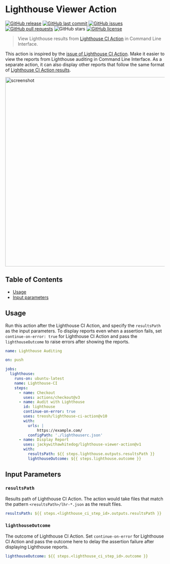# Lighthouse Viewer Action

[![GitHub release](https://img.shields.io/github/v/release/JackywithaWhiteDog/lighthouse-viewer-action?style=flat-square)](https://github.com/JackywithaWhiteDog/lighthouse-viewer-action/releases) [![GitHub last commit](https://img.shields.io/github/last-commit/JackywithaWhiteDog/lighthouse-viewer-action?style=flat-square)](https://github.com/JackywithaWhiteDog/lighthouse-viewer-action/commits/main) [![GitHub issues](https://img.shields.io/github/issues/JackywithaWhiteDog/lighthouse-viewer-action?style=flat-square)](https://github.com/JackywithaWhiteDog/lighthouse-viewer-action/issues) [![GitHub pull requests](https://img.shields.io/github/issues-pr/JackywithaWhiteDog/lighthouse-viewer-action?style=flat-square)](https://github.com/JackywithaWhiteDog/lighthouse-viewer-action/pulls) ![GitHub stars](https://img.shields.io/github/stars/JackywithaWhiteDog/lighthouse-viewer-action?style=flat-square) [![GitHub license](https://img.shields.io/github/license/JackywithaWhiteDog/lighthouse-viewer-action?style=flat-square)](https://github.com/JackywithaWhiteDog/lighthouse-viewer-action/blob/main/LICENSE)

> View Lighthouse results from [Lighthouse CI Action](https://github.com/treosh/lighthouse-ci-action) in Command Line Interface.

This action is inspired by the [issue of Lighthouse CI Action](https://github.com/treosh/lighthouse-ci-action/issues/2). Make it easier to view the reports from Lighthouse auditing in Command Line Interface. As a separate action, it can also display other reports that follow the same format of [Lighthouse CI Action results](https://github.com/treosh/lighthouse-ci-action#resultspath).

<img width="598" alt="screenshot" src="https://github.com/JackywithaWhiteDog/lighthouse-viewer-action/assets/45003637/bf792b88-f40f-41b0-ac72-3d66d1143de6">

## Table of Contents

- [Usage](#usage)
- [Input parameters](#input-parameters)

## Usage

Run this action after the Lighthouse CI Action, and specify the `resultsPath` as the input parameters. To display reports even when a assertion fails, set `continue-on-error: true` for Lighthouse CI Action and pass the `lighthouseOutcome` to raise errors after showing the reports.

```yml
name: Lighthouse Auditing

on: push

jobs:
  lighthouse:
    runs-on: ubuntu-latest
    name: Lighthouse-CI
    steps:
      - name: Checkout
        uses: actions/checkout@v3
      - name: Audit with Lighthouse
        id: lighthouse
        continue-on-error: true
        uses: treosh/lighthouse-ci-action@v10
        with:
          urls: |
              https://example.com/
          configPath: './lighthouserc.json'
      - name: Display Report
        uses: jackywithawhitedog/lighthouse-viewer-action@v1
        with:
          resultsPath: ${{ steps.lighthouse.outputs.resultsPath }}
          lighthouseOutcome: ${{ steps.lighthouse.outcome }}
```

## Input Parameters

### `resultsPath`

Results path of Lighthouse CI Action. The action would take files that match the pattern `<resultsPath>/lhr-*.json` as the result files.

```yml
resultsPath: ${{ steps.<lighthouse_ci_step_id>.outputs.resultsPath }}
```

### `lighthouseOutcome`

The outcome of Lighthouse CI Action. Set `continue-on-error` for Lighthouse CI Action and pass the outcome here to delay the assertion failure after displaying Lighthouse reports.

```yml
lighthouseOutcome: ${{ steps.<lighthouse_ci_step_id>.outcome }}
```

